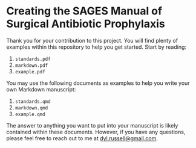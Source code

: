 # Creating the SAGES Manual of Surgical Antibiotic Prophylaxis

Thank you for your contribution to this project. You will find plenty of examples within this repository to help you get started. Start by reading:

1. `standards.pdf`
1. `markdown.pdf`
1. `example.pdf`

You may use the following documents as examples to help you write your own Markdown manuscript:

1. `standards.qmd`
1. `markdown.qmd`
1. `example.qmd`

The answer to anything you want to put into your manuscript is likely contained within these documents. However, if you have any questions, please feel free to reach out to me at [dyl.russell@gmail.com](mailto:dyl.russell@gmail.com).
